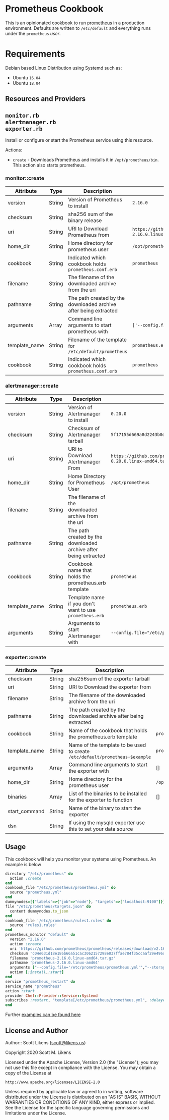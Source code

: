 # Prometheus Cookbook

This is an opinionated cookbook to run [prometheus](https://prometheus.io/) in a production environment.  Defaults are written to `/etc/default` and everything runs under the `prometheus` _user_.

Requirements
======

Debian based Linux Distribution using Systemd such as:
  - Ubuntu `16.04`
  - Ubuntu `18.04`

Resources and Providers
-----
`monitor.rb`  
`alertmanager.rb`  
`exporter.rb`  
------

Install or configure or start the Prometheus service using this resource.

Actions:

* `create` - Downloads Prometheus and installs it in `/opt/prometheus/bin`.  This action also starts prometheus.

### monitor::create
| Attribute          | Type   | Description                                                      | Default                                                                                                   | Required |
|--------------------|--------|------------------------------------------------------------------|-----------------------------------------------------------------------------------------------------------|----------|
| version            | String | Version of Prometheus to install                                 | `2.16.0`                                                                                                  | Yes      |
| checksum           | String | sha256 sum of the binary release                                 |                                                                                                           | Yes      |
| uri                | String | URI to Download Prometheus from                                  | `https://github.com/prometheus/prometheus/releases/download/v2.16.0/prometheus-2.16.0.linux-amd64.tar.gz` | Yes      |
| home_dir           | String | Home directory for prometheus user                               | `/opt/prometheus`                                                                                         | Yes      |
| cookbook           | String | Indicated which cookbook holds `prometheus.conf.erb`             | `prometheus`                                                                                              | Yes      |
| filename           | String | The filename of the downloaded archive from the uri              |                                                                                                           | Yes      |
| pathname           | String | The path created by the downloaded archive after being extracted |                                                                                                           | Yes      |
| arguments          | Array  | Command line arguments to start prometheus with                  | `['--config.file="/etc/prometheus/prometheus.yml"']`                                                      | Yes      |
| template_name      | String | Filename of the template for `/etc/default/prometheus`           | `prometheus.erb`                                                                                          | Yes      |
| cookbook           | String | Indicated which cookbook holds `prometheus.conf.erb`             | `prometheus`                                                                                              | Yes      |

### alertmanager::create
| Attribute     | Type   | Description                                                      | Default                                                                                                       | Required |
|---------------|--------|------------------------------------------------------------------|---------------------------------------------------------------------------------------------------------------|----------|
| version       | String | Version of Alertmanager to install                               | `0.20.0`                                                                                                      | Yes      |
| checksum      | String | Checksum of Alertmanager tarball                                 | `5f17155d669a8d2243b0d179fa46e609e0566876afd0afb09311a8bc7987ab15`                                            | Yes      |
| uri           | String | URI to Download Alertmanager From                                | `https://github.com/prometheus/alertmanager/releases/download/v0.20.0/alertmanager-0.20.0.linux-amd64.tar.gz` | Yes      |
| home_dir      | String | Home Directory for Prometheus User                               | `/opt/prometheus`                                                                                             | Yes      |
| filename      | String | The filename of the downloaded archive from the uri              |                                                                                                               | Yes      |
| pathname      | String | The path created by the downloaded archive after being extracted |                                                                                                               | Yes      |
| cookbook      | String | Cookbook name that holds the prometheus.erb template             | `prometheus`                                                                                                  | Yes      |
| template_name | String | Template name if you don't want to use `prometheus.erb`          | `prometheus.erb`                                                                                              | Yes      |
| arguments     | String | Arguments to start Alertmanager with                             | `--config.file="/etc/prometheus/alertmanager.yml"`                                                            | Yes      |

### exporter::create
| Attribute     | Type   | Description                                                                  | Default           | Required |
|---------------|--------|------------------------------------------------------------------------------|-------------------|----------|
| checksum      | String | sha256sum of the exporter tarball                                            |                   | Yes      |
| uri           | String | URI to Download the exporter from                                            |                   | Yes      |
| filename      | String | The filename of the downloaded archive from the uri                          |                   | Yes      |
| pathname      | String | The path created by the downloaded archive after being extracted             |                   | Yes      |
| cookbook      | String | Name of the cookbook that holds the prometheus.erb template                  | `prometheus`      | Yes      |
| template_name | String | Name of the template to be used to create `/etc/default/prometheus-$example` | `prometheus.erb`  | Yes      |
| arguments     | Array  | Command line arguments to start the exporter with                            | []                | Yes      |
| home_dir      | String | Home directory for the prometheus user                                       | `/opt/prometheus` | Yes      |
| binaries      | Array  | List of the binaries to be installed for the exporter to function            | []                | Yes      |
| start_command | String | Name of the binary to start the exporter                                     |                   |          |
| dsn           | String | If using the mysqld exporter use this to set your data source                |                   | No       |


Usage
-----

This cookbook will help you monitor your systems using Prometheus. An example is below

```ruby
directory "/etc/prometheus" do
  action :create
end
cookbook_file "/etc/prometheus/prometheus.yml" do
  source "prometheus.yml"
end
dummynodes=[{"labels"=>{"job"=>"node"}, "targets"=>["localhost:9100"]}]
file "/etc/prometheus/targets.json" do
  content dummynodes.to_json
end
cookbook_file '/etc/prometheus/rules1.rules' do
  source 'rules1.rules'
end
prometheus_monitor "default" do
  version "2.16.0"
  action :create
  uri 'https://github.com/prometheus/prometheus/releases/download/v2.16.0/prometheus-2.16.0.linux-amd64.tar.gz'
  checksum 'c04e631d18e186b66a51cac3062157298e037ffae784f35ccaaf29e496d65d3f'
  filename 'prometheus-2.16.0.linux-amd64.tar.gz'
  pathname 'prometheus-2.16.0.linux-amd64'
  arguments ["--config.file='/etc/prometheus/prometheus.yml'","--storage.tsdb.retention=30d"]
  action [:install,:start]
end
service "prometheus_restart" do
service_name "prometheus"
action :start
provider Chef::Provider::Service::Systemd
subscribes :restart, "template[/etc/prometheus/prometheus.yml", :delayed
end
```

Further [examples can be found here](https://github.com/damm/prometheus/tree/master/test/cookbooks/test_prom/recipes)

License and Author
-------------------

Author:: Scott Likens (<scott@likens.us>)

Copyright 2020 Scott M. Likens

Licensed under the Apache License, Version 2.0 (the "License");
you may not use this file except in compliance with the License.
You may obtain a copy of the License at

    http://www.apache.org/licenses/LICENSE-2.0

Unless required by applicable law or agreed to in writing, software
distributed under the License is distributed on an "AS IS" BASIS,
WITHOUT WARRANTIES OR CONDITIONS OF ANY KIND, either express or implied.  See the License for the specific language governing permissions and limitations under the License.
